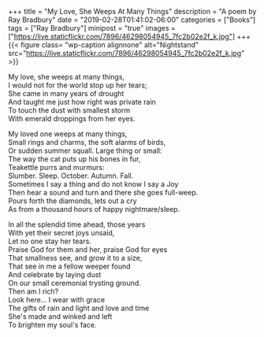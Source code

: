 +++
title = "My Love, She Weeps At Many Things"
description = "A poem by Ray Bradbury"
date = "2019-02-28T01:41:02-06:00"
categories = ["Books"]
tags = ["Ray Bradbury"]
minipost = "true"
images = ["https://live.staticflickr.com/7896/46298054945_7fc2b02e2f_k.jpg"]
+++
{{< figure class= "wp-caption alignnone" alt="Nightstand" src="https://live.staticflickr.com/7896/46298054945_7fc2b02e2f_k.jpg" >}}

My love, she weeps at many things,<br>
I would not for the world stop up her tears;<br>
She came in many years of drought<br>
And taught me just how right was private rain<br>
To touch the dust with smallest storm <br>
With emerald droppings from her eyes.<br>
<!--more-->
My loved one weeps at many things,<br>
Small rings and charms, the soft alarms of birds,<br>
Or sudden summer squall. Large thing or small:<br>
The way the cat puts up his bones in fur,<br>
Teakettle purrs and murmurs:<br>
Slumber. Sleep. October. Autumn. Fall.<br>
Sometimes I say a thing and do not know I say a Joy<br>
Then hear a sound and turn and there she goes full-weep.<br>
Pours forth the diamonds, lets out a cry<br>
As from a thousand hours of happy nightmare/sleep.<br>

In all the splendid time ahead, those years<br>
With yet their secret joys unsaid,<br>
Let no one stay her tears.<br>
Praise God for them and her, praise God for eyes<br>
That smallness see, and grow it to a size,<br>
That see in me a fellow weeper found<br>
And celebrate by laying dust<br>
On our small ceremonial trysting ground.<br>
Then am I rich?<br>
Look here… I wear with grace<br>
The gifts of rain and light and love and time<br>
She's made and winked and left<br>
To brighten my soul's face.<br>
